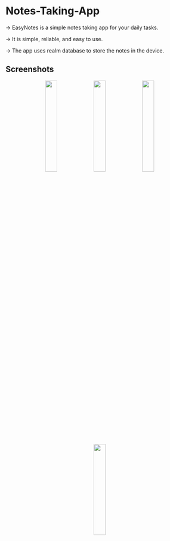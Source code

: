 # Notes-Taking-App

-> EasyNotes is a simple notes taking app for your daily tasks.

-> It is simple, reliable, and easy to use.

-> The app uses realm database to store the notes in the device.

## Screenshots
<p align="center">
<img src="https://user-images.githubusercontent.com/95999134/178021229-57dab30d-674a-4c00-a022-f313a5032af2.png" width="25%">
<img src="https://user-images.githubusercontent.com/95999134/175101455-2c88b6f7-ea8f-4a36-b430-55e95426c69c.jpg" width="25%">
<img src="https://user-images.githubusercontent.com/95999134/175101633-3fb042de-83fb-4737-b8b6-c0c10f2c415c.jpg" width="25%">
<img src="https://user-images.githubusercontent.com/95999134/175101652-a6c3e100-c525-4a8a-ba91-31d46c190a85.jpg" width="25%">
</p>

